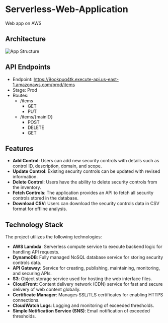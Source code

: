 # Serverless-Web-Application
Web app on AWS

## Architecture
![App Structure](https://github.com/MiguelAngelHorta/Serverless-Web-Application/assets/106134627/a18d1d6f-c110-4252-bb47-5e0c1558ffa3)

## API Endpoints
- Endpoint: https://9ookpuq4tk.execute-api.us-east-1.amazonaws.com/prod/items
- Stage: Prod
- Routes: 
  - /items
    - GET
    - PUT
  - /items/{mainID}
    - POST
    - DELETE
    - GET

## Features

- **Add Control**: Users can add new security controls with details such as control ID, description, domain, and scope.
- **Update Control**: Existing security controls can be updated with revised information.
- **Delete Control**: Users have the ability to delete security controls from the inventory.
- **Fetch Controls**: The application provides an API to fetch all security controls stored in the database.
- **Download CSV**: Users can download the security controls data in CSV format for offline analysis.

## Technology Stack

The project utilizes the following technologies:

- **AWS Lambda**: Serverless compute service to execute backend logic for handling API requests.
- **DynamoDB**: Fully managed NoSQL database service for storing security controls data.
- **API Gateway**: Service for creating, publishing, maintaining, monitoring, and securing APIs.
- **S3**: Object storage service used for hosting the web interface files.
- **CloudFront**: Content delivery network (CDN) service for fast and secure delivery of web content globally.
- **Certificate Manager**: Manages SSL/TLS certificates for enabling HTTPS connections.
- **CloudWatch Logs**: Logging and monitoring of exceeded thresholds.
-  **Simple Notification Service (SNS)**: Email notification of exceeded thresholds.


